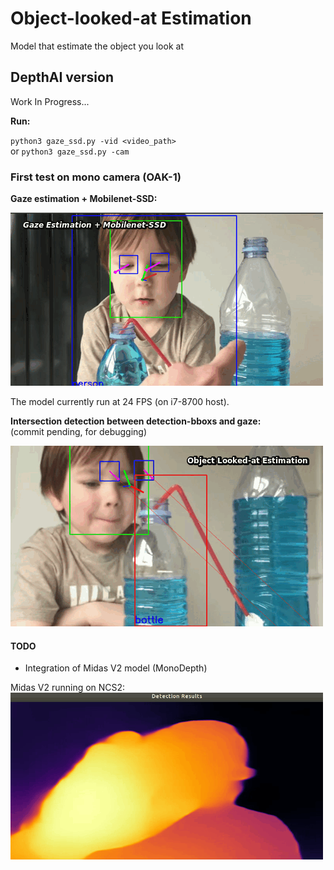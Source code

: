 # Object-looked-at Estimation
Model that estimate the object you look at


## DepthAI version

Work In Progress...  

**Run:**  

`python3 gaze_ssd.py -vid <video_path>`  
or
`python3 gaze_ssd.py -cam`

### First test on mono camera (OAK-1)

**Gaze estimation + Mobilenet-SSD:** 

![blue](utils/blue3.gif)

The model currently run at 24 FPS (on i7-8700 host).

**Intersection detection between detection-bboxs and gaze:**  
(commit pending, for debugging)  

![blue2](utils/OLAE_1.gif)  

#### TODO

* Integration of Midas V2 model (MonoDepth)

Midas V2 running on NCS2:  
![midas](utils/midasv2_ncs2.gif)
